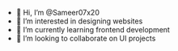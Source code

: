 - 👋 Hi, I’m @Sameer07x20
- 👀 I’m interested in designing websites
- 🌱 I’m currently learning frontend development
- 💞️ I’m looking to collaborate on UI projects

<!---
Sameer07x20/Sameer07x20 is a ✨ special ✨ repository because its `README.md` (this file) appears on your GitHub profile.
You can click the Preview link to take a look at your changes.
--->
